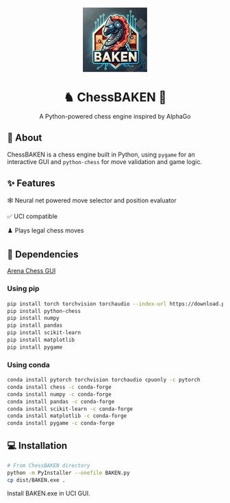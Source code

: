 <p align="center">
  <img src="Images/BaconHorse.webp" width="150" height="150" />
</p>

<h1 align="center">♞ ChessBAKEN 🥓</h1>

<p align="center">
  A Python-powered chess engine inspired by AlphaGo
  <br />
</p>

#### 

## 📌 About

ChessBAKEN is a chess engine built in Python, using `pygame` for an interactive GUI and `python-chess` for move validation and game logic. 

## ✨ Features

🕸️ Neural net powered move selector and position evaluator  

✅ UCI compatible

♟️ Plays legal chess moves  

## 🚀 Dependencies

[Arena Chess GUI](http://www.playwitharena.de/downloads/arena_3.5.1.zip)

### Using pip
```sh
pip install torch torchvision torchaudio --index-url https://download.pytorch.org/whl/cpu
pip install python-chess
pip install numpy
pip install pandas
pip install scikit-learn
pip install matplotlib
pip install pygame
```
### Using conda
```sh
conda install pytorch torchvision torchaudio cpuonly -c pytorch
conda install chess -c conda-forge
conda install numpy -c conda-forge
conda install pandas -c conda-forge
conda install scikit-learn -c conda-forge
conda install matplotlib -c conda-forge
conda install pygame -c conda-forge
```
## 💻 Installation 
```sh
# From ChessBAKEN directory
python -m PyInstaller --onefile BAKEN.py
cp dist/BAKEN.exe .
```
Install BAKEN.exe in UCI GUI.
